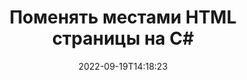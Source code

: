---
############################# Static ############################
layout: "auto-gen-merger"
date: 2022-09-19T14:18:23
draft: false
otherformats: mht mhtml odp ods odt one otp ott pdf pps ppsx ppt pptx rtf tex vdx

############################# Head ############################
head_title: "Поменяйте местами HTML страницы на C#"
head_description: "Поменяйте местами и обменяйте позиции двух страниц в файле HTML на C#, используя Merger API."

############################# Header ############################
title: "Поменять местами HTML страницы на C#"
description: "Поменять местами HTML страницы с помощью нескольких строк .NET кода."
bg_image: "https://cms.admin.containerize.com/templates/aspose/App_Themes/V3/images/bg/header1.png"
bg_overlay: false
button:
    enable: true
    icon: "fas fa-arrow-down"
    label: "Скачать бесплатную пробную версию"
    link: "https://downloads.groupdocs.com/merger/net"

############################# SubMenu ############################
submenu:
    enable: true

    left:
        img_alt: "GroupDocs.Merger for .NET"
        image: "https://cms.admin.containerize.com/templates/groupdocs/images/product-logos/90x90-noborder/groupdocs-merger-net.png"
        product: "GroupDocs.Merger"
        platform: ".NET"

    middle:
        button:

            # button loop
            - link: "https://apireference.groupdocs.com/merger/net"
              text: "Справочник по API"

            # button loop
            - link: "https://github.com/groupdocs-merger"
              text: "Примеры кода"

            # button loop
            - link: "https://products.groupdocs.app/merger/family"
              text: "Живые демонстрации"

            # button loop
            - link: "https://purchase.groupdocs.com/pricing/merger/net"
              text: "Цены"

    right:
        link_download: "https://downloads.groupdocs.com/merger"
        link_learn: "https://docs.groupdocs.com/merger/net"
        link_buy: "https://purchase.groupdocs.com"

############################# About ############################
about:
    enable: true
    title: "Кратко о GroupDocs.Merger for .NET"
    content: |
        [GroupDocs.Merger for .NET](/ru/merger/net/) предоставляет удобное решение для объединения нескольких файлов PDF, Microsoft Office (Word, Excel, PowerPoint, OneNote), OpenDocument, HTML, изображений и многие другие документы в один файл в .NET приложениях. GroupDocs.Merger сэкономит вам много усилий, так как вы можете объединять HTML документы - нет необходимости устанавливать какое-либо стороннее программное обеспечение, настольные приложения или плагины. Теперь не нужно тратить время и объединять файлы вручную! Миссия GroupDocs — обеспечить наилучшее качество и упростить рабочие процессы обработки документов.
        
        GroupDocs.Merger API — правильный выбор для корпоративных решений, которым нужны функции обмена файловыми страницами. Эти интерфейсы хорошо поддерживаются во всех основных операционных системах и платформах, включая .NET Framework, .NET Standard, .NET Core, Mono.

############################# Steps ############################
steps:
    enable: true
    title_left: "Поменять местами страницы HTML документов на .NET"
    content_left: |
        [GroupDocs.Merger for .NET](/ru/merger/net/) позволяет разработчикам C# обмениваться страницами в файле HTML, выполняя несколько простых шагов. .
        
        * Инициализируйте **SwapOptions**, чтобы указать номера страниц для обмена.
        * Создайте новый экземпляр **Merger** и передайте ему путь к исходному документу в качестве параметра конструктора.
        * Вызовите метод **SwapPages** и передайте объект **SwapOptions**.
        * Вызовите метод **Save** и укажите путь к файлу для сохранения результирующего документа.

    title_right: "Системные Требования"
    content_right: |
        GroupDocs.Merger for .NET API поддерживаются на всех основных платформах и операционных системах. Перед выполнением приведенного ниже кода убедитесь, что в вашей системе установлены следующие предварительные компоненты.

        * Операционные системы: Microsoft Windows, Linux, MacOS
        * Среда разработки: Visual Studio, Xamarin, MonoDevelop
        * Фреймворки: .NET Framework, .NET Standard, .NET Core, Mono
        * Загрузите последнюю версию GroupDocs.Merger for .NET из [NuGet](https://www.nuget.org/packages/groupdocs.merger)
         
    code: |
     {{% merger/additional-styles %}}
     {{< merger/code-merger title="Как поменять местами страницы HTML документов, используя пример кода C#">}}

        ```csharp    
        // Поменять местами страницы HTML документов с помощью GroupDocs.Merger API
        int pageNumber1 = 6;
        int pageNumber2 = 1;

        // Инициализируйте класс SwapOptions, чтобы указать номера страниц для обмена
        SwapOptions swapOptions = new SwapOptions(pageNumber2, pageNumber1);

        // Создание экземпляра класса Merger с входным параметром HTML документа
        using (Merger merger = new Merger("input.html"))
          {
            // Вызвать метод SwapPages и передать ему объект SwapOptions
            merger.SwapPages(swapOptions);
    
            // Вызовите метод Save и передайте желаемый путь к файлу, чтобы сохранить результат.
            merger.Save("output.html");
          }
        ```
     {{< /merger/code-merger >}}

############################# Demos ############################
demos:
    enable: true
    title: "Живые демонстрации — замена страницы HTML документов онлайн"
    content: |
       Поменяйте местами страницы HTML документов прямо сейчас, посетив веб-сайт [Живые демонстрации GroupDocs.Merger](https://products.groupdocs.app/splitter/swap-pages/html).
       Живые демонстрации имеют следующие преимущества.
        
############################# About Formats ############################
about_formats:
    enable: true

############################# More Formats ############################
more_formats:
    enable: true
    title: "Замена страниц файлов других форматов"
    content: |
        .NET API для документов и изображений. Поменяйте местами страницы документов, указанных ниже.

############################# Back to top ###############################
back_to_top:
    enable: true
---